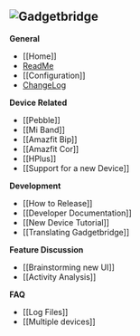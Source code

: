 ![Gadgetbridge](https://raw.githubusercontent.com/Freeyourgadget/Gadgetbridge/master/app/src/main/res/drawable-mdpi/ic_launcher.png)<br>
----
**General**
 - [[Home]]
 - [ReadMe](../tree/master/README.md)
 - [[Configuration]]
 - [ChangeLog](../tree/master/CHANGELOG.md)

**Device Related**
 - [[Pebble]]
 - [[Mi Band]]
 - [[Amazfit Bip]]
 - [[Amazfit Cor]]
 - [[HPlus]]
 - [[Support for a new Device]]

**Development**
 - [[How to Release]]
 - [[Developer Documentation]]
 - [[New Device Tutorial]]
 - [[Translating Gadgetbridge]]

**Feature Discussion**
 - [[Brainstorming new UI]]
 - [[Activity Analysis]]

**FAQ**
 - [[Log Files]]
 - [[Multiple devices]]